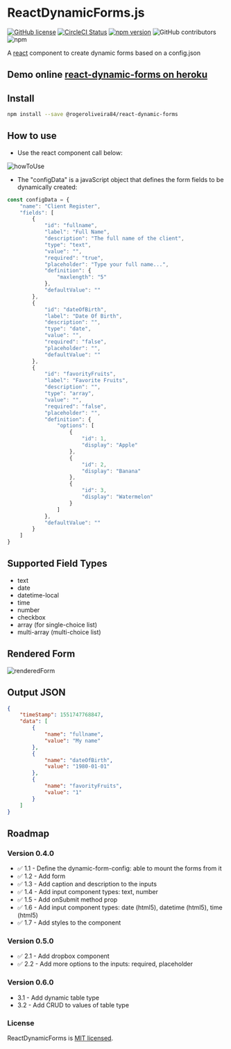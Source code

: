 # ReactDynamicForms.js

[![GitHub license](https://img.shields.io/badge/license-MIT-blue.svg)](https://github.com/rogeroliveira84/react-dynamic-forms/blob/master/LICENSE) [![CircleCI Status](https://circleci.com/gh/rogeroliveira84/react-dynamic-forms.svg?style=shield&circle-token=:circle-token)](https://circleci.com/gh/rogeroliveira84/react-dynamic-forms) [![npm version](https://badge.fury.io/js/%40rogeroliveira84%2Freact-dynamic-forms.svg)](https://badge.fury.io/js/%40rogeroliveira84%2Freact-dynamic-forms) ![GitHub contributors](https://img.shields.io/github/contributors/rogeroliveira84/react-dynamic-forms.svg?color=orange) ![npm](https://img.shields.io/npm/dt/@rogeroliveira84/react-dynamic-forms.svg?color=blue)

A [react](https://reactjs.org/) component to create dynamic forms based on a config.json

## Demo online [react-dynamic-forms on heroku](https://react-dynamic-forms.herokuapp.com/)

## Install

```bash
npm install --save @rogeroliveira84/react-dynamic-forms
```

## How to use

* Use the react component call below:

![howToUse](https://raw.githubusercontent.com/rogeroliveira84/react-dynamic-forms/master/.github/screenshot2.png)

* The "configData" is a javaScript object that defines the form fields to be dynamically created:

```javascript
const configData = {
    "name": "Client Register",
    "fields": [
        {
            "id": "fullname",
            "label": "Full Name",
            "description": "The full name of the client",
            "type": "text",
            "value": "",
            "required": "true",
            "placeholder": "Type your full name...",
            "definition": {
                "maxlength": "5"
            },
            "defaultValue": ""
        },
        {
            "id": "dateOfBirth",
            "label": "Date Of Birth",
            "description": "",
            "type": "date",
            "value": "",
            "required": "false",
            "placeholder": "",
            "defaultValue": ""
        },
        {
            "id": "favorityFruits",
            "label": "Favorite Fruits",
            "description": "",
            "type": "array",
            "value": "",
            "required": "false",
            "placeholder": "",
            "definition": {
                "options": [
                    {
                        "id": 1,
                        "display": "Apple"
                    },
                    {
                        "id": 2,
                        "display": "Banana"
                    },
                    {
                        "id": 3,
                        "display": "Watermelon"
                    }
                ]
            },
            "defaultValue": ""
        }
    ]
}
```


## Supported Field Types

* text
* date
* datetime-local
* time
* number
* checkbox
* array (for single-choice list)
* multi-array (multi-choice list)


## Rendered Form
![renderedForm](https://raw.githubusercontent.com/rogeroliveira84/react-dynamic-forms/master/.github/screenshot1.png)


## Output JSON

```json
{
    "timeStamp": 1551747768847,
    "data": [
        {
            "name": "fullname",
            "value": "My name"
        },
        {
            "name": "dateOfBirth",
            "value": "1980-01-01"
        },
        {
            "name": "favorityFruits",
            "value": "1"
        }
    ]
}
```
  

## Roadmap

### Version 0.4.0 

- :white_check_mark: 1.1 - Define the dynamic-form-config: able to mount the forms from it
- :white_check_mark: 1.2 - Add form
- :white_check_mark: 1.3 - Add caption and description to the inputs
- :white_check_mark: 1.4 - Add input component types: text, number
- :white_check_mark: 1.5 - Add onSubmit method prop
- :white_check_mark: 1.6 - Add input component types: date (html5), datetime (html5), time (html5)
- :white_check_mark: 1.7 - Add styles to the component

### Version 0.5.0

- :white_check_mark: 2.1 - Add dropbox component
- :white_check_mark: 2.2 - Add more options to the inputs: required, placeholder

### Version 0.6.0

- 3.1 - Add dynamic table type
- 3.2 - Add CRUD to values of table type

### License

ReactDynamicForms is [MIT licensed](./LICENSE).
